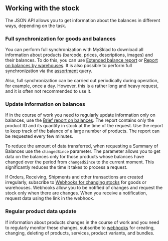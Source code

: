 ## Working with the stock

The JSON API allows you to get information about the balances in different ways, depending on the task.

### Full synchronization for goods and balances

You can perform full synchronization with MySklad to download all information about products (barcode, prices, descriptions, images) and their balances. To do this, you can use [Extended balance report](../reports/#reports-balance-report-rasshirennyj-otchet-ob-ostatkah) or [Report on balances by warehouses](../reports/#reports-balance-report-ostatki-po-skladam). It is also possible to perform full synchronization via the [assortment](../dictionaries/#entities-assortment) query.
 
Also, full synchronization can be carried out periodically during operation, for example, once a day. However, this is a rather long and heavy request, and it is often not recommended to use it.

### Update information on balances

If in the course of work you need to regularly update information only on balances, use the [Brief report on balances](../reports/#reports-balance-report-summary-of-balances). The report contains only the product ID and its quantity in stock at the time of the request. Use the report to keep track of the balance of a large number of products. The report can be requested every few minutes.
 
To reduce the amount of data transferred, when requesting a Summary of Balances use the `changedSince` parameter. The parameter allows you to get data on the balances only for those products whose balances have changed over the period from `changedSince` to the current moment. This significantly reduces the time it takes to process a request.
 
If Orders, Receiving, Shipments and other transactions are created irregularly, subscribe to [Webhooks for changing stocks](../dictionaries/#entities-vebhuk-na-change-ostatkow) for goods or warehouses. Webhooks allow you to be notified of changes and request the stock only when there are changes. When you receive a notification, request data using the link in the webhook.

### Regular product data update

If information about products changes in the course of work and you need to regularly monitor these changes, subscribe to [webhooks](#workbook-webhooks-webhook) for creating, changing, deleting of products, services, product variants, and bundles.

